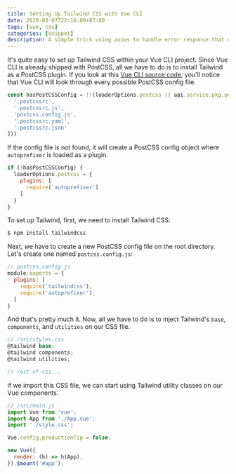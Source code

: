 ```yaml
---
title: Setting Up Tailwind CSS with Vue CLI
date: 2020-03-07T22:16:00+07:00
tags: [vue, css]
categories: [snippet]
description: A simple trick using axios to handle error response that uses 200 status code.
---
```

It's quite easy to set up Tailwind CSS within your Vue CLI project. Since Vue CLI is already shipped with PostCSS, all we have to do is to install Tailwind as a PostCSS plugin. If you look at this [Vue CLI source code](https://github.com/vuejs/vue-cli/blob/1a0b59142aa8797810ca90705290d960a4ee6d1e/packages/%40vue/cli-service/lib/config/css.js#L76-L90), you'll notice that Vue CLI will look through every possible PostCSS config file.

```js
const hasPostCSSConfig = !!(loaderOptions.postcss || api.service.pkg.postcss || findExisting(api.resolve('.'), [
  '.postcssrc',
  '.postcssrc.js',
  'postcss.config.js',
  '.postcssrc.yaml',
  '.postcssrc.json'
]))
```

If the config file is not found, it will create a PostCSS config object where `autoprefixer` is loaded as a plugin.

```js
if (!hasPostCSSConfig) {
  loaderOptions.postcss = {
    plugins: [
      require('autoprefixer')
    ]
  }
}
```

To set up Tailwind, first, we need to install Tailwind CSS:

```bash
$ npm install tailwindcss
```

Next, we have to create a new PostCSS config file on the root directory. Let's create one named `postcss.config.js`:

```js
// postcss.config.js
module.exports = {
  plugins: [
    require('tailwindcss'),
    require('autoprefixer'),
  ]
}
```

And that's pretty much it. Now, all we have to do is to inject Tailwind's `base`, `components`, and `utilities` on our CSS file.

```cs
// /src/styles.css
@tailwind base;
@tailwind components;
@tailwind utilities;

// rest of css...
```

If we import this CSS file, we can start using Tailwind utility classes on our Vue components.

```js
// /src/main.js
import Vue from 'vue';
import App from './App.vue';
import './style.css';

Vue.config.productionTip = false;

new Vue({
  render: (h) => h(App),
}).$mount('#app');
```
